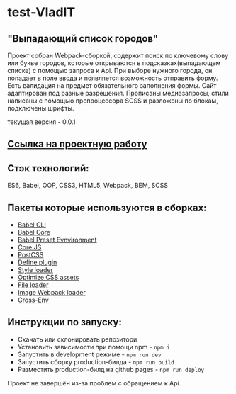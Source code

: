 # **test-VladIT**

## "Выпадающий список городов"

Проект собран Webpack-сборкой, содержит поиск по ключевому слову или букве городов, которые открываются в подсказках(выпадающем списке) с помощью запроса к Api. При выборе нужного города, он попадает в поле ввода и появляется возможность отправить форму. Есть валидация на предмет обязательного заполнения формы. Сайт адаптирован под разные разрешения. Прописаны медиазапросы, стили написаны с помощью препроцессора SCSS и разложены по блокам, подключены шрифты.

текущая версия - 0.0.1

## [Ссылка на проектную работу](https://Nastena-na.github.io/test-VladIT/)

## Стэк технологий:

ES6, Babel, OOP, CSS3, HTML5, Webpack, BEM, SCSS

## Пакеты которые используются в сборках:

- [Babel CLI](https://babeljs.io/docs/en/babel-cli#docsNav)
- [Babel Core](https://babeljs.io/docs/en/babel-core)
- [Babel Preset Evnvironment](https://babeljs.io/docs/en/babel-preset-env#docsNav)
- [Сore JS](https://github.com/zloirock/core-js#readme)
- [PostCSS](https://postcss.org/)
- [Define plugin](https://webpack.js.org/plugins/define-plugin/)
- [Style loader](https://github.com/webpack-contrib/style-loader)
- [Optimize CSS assets](https://www.npmjs.com/package/optimize-css-assets-webpack-plugin)
- [File loader](https://github.com/webpack-contrib/file-loader)
- [Image Webpack loader](https://www.npmjs.com/package/image-webpack-loader)
- [Cross-Env](https://www.npmjs.com/package/cross-env)

## Инструкции по запуску:

- Скачать или склонировать репозитори
- Установить зависимости при помощи npm - `npm i`
- Запустить в development режиме - `npm run dev`
- Запустить сборку production-билда - `npm run build`
- Разместить production-билд на github pages - `npm run deploy`

Проект не завершён из-за проблем с обращением к Api.
